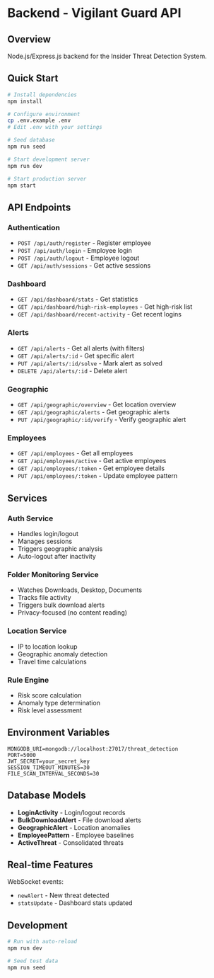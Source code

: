 # Backend - Vigilant Guard API

## Overview

Node.js/Express.js backend for the Insider Threat Detection System.

## Quick Start

```bash
# Install dependencies
npm install

# Configure environment
cp .env.example .env
# Edit .env with your settings

# Seed database
npm run seed

# Start development server
npm run dev

# Start production server
npm start
```

## API Endpoints

### Authentication

- `POST /api/auth/register` - Register employee
- `POST /api/auth/login` - Employee login
- `POST /api/auth/logout` - Employee logout
- `GET /api/auth/sessions` - Get active sessions

### Dashboard

- `GET /api/dashboard/stats` - Get statistics
- `GET /api/dashboard/high-risk-employees` - Get high-risk list
- `GET /api/dashboard/recent-activity` - Get recent logins

### Alerts

- `GET /api/alerts` - Get all alerts (with filters)
- `GET /api/alerts/:id` - Get specific alert
- `PUT /api/alerts/:id/solve` - Mark alert as solved
- `DELETE /api/alerts/:id` - Delete alert

### Geographic

- `GET /api/geographic/overview` - Get location overview
- `GET /api/geographic/alerts` - Get geographic alerts
- `PUT /api/geographic/:id/verify` - Verify geographic alert

### Employees

- `GET /api/employees` - Get all employees
- `GET /api/employees/active` - Get active employees
- `GET /api/employees/:token` - Get employee details
- `PUT /api/employees/:token` - Update employee pattern

## Services

### Auth Service

- Handles login/logout
- Manages sessions
- Triggers geographic analysis
- Auto-logout after inactivity

### Folder Monitoring Service

- Watches Downloads, Desktop, Documents
- Tracks file activity
- Triggers bulk download alerts
- Privacy-focused (no content reading)

### Location Service

- IP to location lookup
- Geographic anomaly detection
- Travel time calculations

### Rule Engine

- Risk score calculation
- Anomaly type determination
- Risk level assessment

## Environment Variables

```env
MONGODB_URI=mongodb://localhost:27017/threat_detection
PORT=5000
JWT_SECRET=your_secret_key
SESSION_TIMEOUT_MINUTES=30
FILE_SCAN_INTERVAL_SECONDS=30
```

## Database Models

- **LoginActivity** - Login/logout records
- **BulkDownloadAlert** - File download alerts
- **GeographicAlert** - Location anomalies
- **EmployeePattern** - Employee baselines
- **ActiveThreat** - Consolidated threats

## Real-time Features

WebSocket events:

- `newAlert` - New threat detected
- `statsUpdate` - Dashboard stats updated

## Development

```bash
# Run with auto-reload
npm run dev

# Seed test data
npm run seed
```

